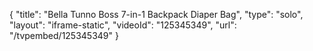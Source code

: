 {
    "title": "Bella Tunno Boss 7-in-1 Backpack Diaper Bag",
    "type": "solo",
    "layout": "iframe-static",
    "videoId": "125345349",
    "url": "\/tvpembed\/125345349"
}